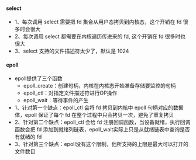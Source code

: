 #### select
- 1、每次调用 select 需要把 fd 集合从用户态拷贝到内核态，这个开销在 fd 很多时会很大
- 2、每次调用 select 都需要在内核遍历传进来的 fd, 这个开销在 fd 很多时也很大
- 3、select 支持的文件描述符太少了，默认是 1024

#### epoll
- epoll提供了三个函数 
  - epoll_create：创建句柄，内核在内核态开始准备存储要监控的句柄
  - epoll_ctl：对指定文件描述符进行OP操作
  - epoll_wait：等待事件的产生
- 1、针对第一个缺点：epoll_ctl 会将 fd 拷贝到内核中 epoll 句柄对应的数据体，epoll 保证了每个 fd 在整个过程中只会拷贝一次，避免了重复拷贝
- 2、针对第二个缺点：epoll_ctl 会给 fd 注册回调函数，当设备就绪，执行回调函数会把 fd 添加到就绪列链表，epoll_wait实际上只是从就绪链表中查询是否有就绪的 fd
- 3、针对第三个缺点：epoll没有这个限制，他所支持的上限是最大可以打开的文件数目
